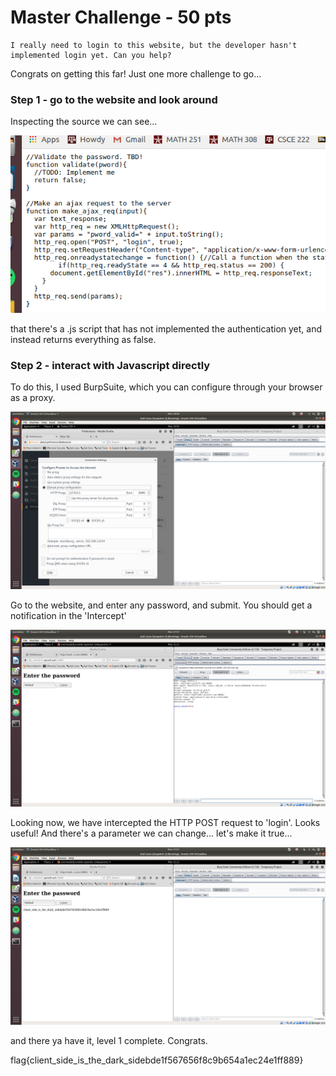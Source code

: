 # **Master Challenge - 50 pts**
```
I really need to login to this website, but the developer hasn't implemented login yet. Can you help?
```
Congrats on getting this far! Just one more challenge to go...

### **Step 1 - go to the website and look around**
Inspecting the source we can see...

![yonder](../.picopics/jsThing.png)

that there's a .js script that has not implemented the authentication yet, and instead returns everything as false.

### **Step 2 - interact with Javascript directly**

To do this, I used BurpSuite, which you can configure through your browser as a proxy.

![burpsuite](../.picopics/burpsuite.png)

Go to the website, and enter any password, and submit. You should get a notification in the 'Intercept'

![burp1](../.picopics/burp1.png)

Looking now, we have intercepted the HTTP POST request to 'login'. Looks useful! And there's a parameter we can change... let's make it true...

![burp2](../.picopics/burp2.png)

and there ya have it, level 1 complete. Congrats.




flag{client_side_is_the_dark_sidebde1f567656f8c9b654a1ec24e1ff889}
